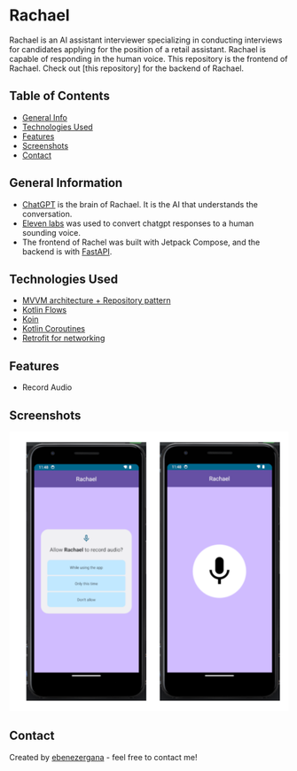 # Rachael
Rachael is an AI assistant interviewer specializing in conducting interviews for candidates applying for the position of a retail assistant. 
Rachael is capable of responding in the human voice. This repository is the frontend of Rachael. 
Check out [this repository] for the backend of Rachael.

## Table of Contents
* [General Info](#general-information)
* [Technologies Used](#technologies-used)
* [Features](#features)
* [Screenshots](#screenshots)
* [Contact](#contact)



## General Information
- [ChatGPT](https://chat.openai.com/) is the brain of Rachael. It is the AI that understands the conversation.
- [Eleven labs](https://elevenlabs.io/) was used to convert chatgpt responses to a human sounding voice.  
- The frontend of Rachel was built with Jetpack Compose, and the backend is with [FastAPI](https://fastapi.tiangolo.com/).

## Technologies Used
- [MVVM architecture + Repository pattern](https://developer.android.com/codelabs/basic-android-kotlin-training-repository-pattern#0)
- [Kotlin Flows](https://developer.android.com/kotlin/flow)
- [Koin](https://insert-koin.io/docs/setup/koin/)
- [Kotlin Coroutines](https://developer.android.com/kotlin/coroutines)
- [Retrofit for networking](https://square.github.io/retrofit/)

## Features
- Record Audio

## Screenshots
<img src="app/src/main/java/com/gana/ebenezer/rachael/screenshot.png">

## Contact
Created by [ebenezergana](https://www.linkedin.com/in/ebenezergana/) - feel free to contact me!

